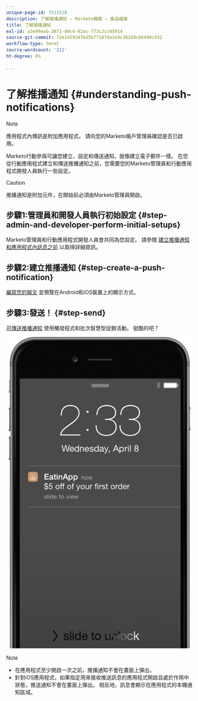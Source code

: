 ```yaml
---
unique-page-id: 7511518
description: 了解推播通知 — Marketo檔案 — 產品檔案
title: 了解推播通知
exl-id: a3e99eeb-3671-40c4-82ac-773c2cc05914
source-git-commit: 72e1d29347bd5b77107da1e9c30169cb6490c432
workflow-type: tm+mt
source-wordcount: '211'
ht-degree: 0%

---
```


# 了解推播通知 {#understanding-push-notifications}

>[!NOTE]
>
>應用程式內傳訊是附加應用程式。 請向您的Marketo帳戶管理員確認是否已啟用。

Marketo行動參與可讓您建立、設定和傳送通知，就像建立電子郵件一樣。  在您從行動應用程式建立和傳送推播通知之前，您需要您的Marketo管理員和行動應用程式開發人員執行一些設定。

>[!CAUTION]
>
>推播通知是附加元件，在開始前必須由Marketo管理員開啟。

## 步驟1:管理員和開發人員執行初始設定 {#step-admin-and-developer-perform-initial-setups}

Marketo管理員和行動應用程式開發人員會共同為您設定。 請參閱 [建立推播通知和應用程式內訊息之前](/help/marketo/product-docs/mobile-marketing/admin/before-you-create-push-notifications-and-in-app-messages.md) 以取得詳細資訊。

## 步驟2:建立推播通知 {#step-create-a-push-notification}

[編寫您的報文](/help/marketo/product-docs/mobile-marketing/push-notifications/create-a-push-notification.md) 並預覽在Android和iOS裝置上的顯示方式。

## 步驟3:發送！ {#step-send}

[可傳送推播通知](/help/marketo/product-docs/mobile-marketing/push-notifications/send-a-mobile-push-notification.md) 使用觸發程式和批次智慧型促銷活動。 挺酷的吧？

![](assets/image2015-4-27-8-3a41-3a43.png)

>[!NOTE]
>
>* 在應用程式至少開啟一次之前，推播通知不會在畫面上彈出。
>* 針對iOS應用程式，如果指定用來接收推送訊息的應用程式開啟且處於作用中狀態，推送通知不會在畫面上彈出。 相反地，訊息會顯示在應用程式的本機通知區域。


